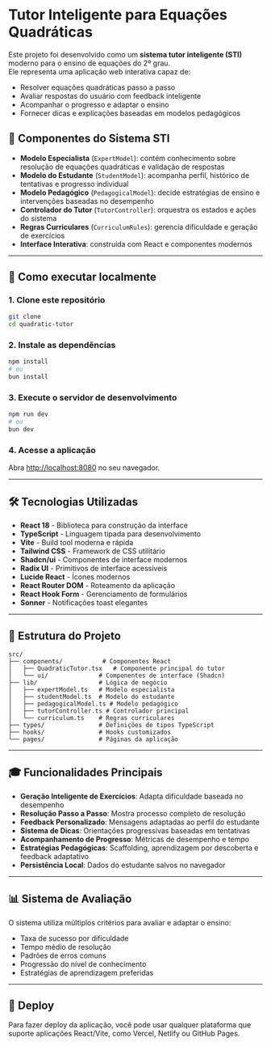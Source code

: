 # Tutor Inteligente para Equações Quadráticas

Este projeto foi desenvolvido como um **sistema tutor inteligente (STI)** moderno para o ensino de equações do 2º grau.  
Ele representa uma aplicação web interativa capaz de:
- Resolver equações quadráticas passo a passo
- Avaliar respostas do usuário com feedback inteligente
- Acompanhar o progresso e adaptar o ensino
- Fornecer dicas e explicações baseadas em modelos pedagógicos

## 🧠 Componentes do Sistema STI

- **Modelo Especialista** (`ExpertModel`): contém conhecimento sobre resolução de equações quadráticas e validação de respostas
- **Modelo do Estudante** (`StudentModel`): acompanha perfil, histórico de tentativas e progresso individual
- **Modelo Pedagógico** (`PedagogicalModel`): decide estratégias de ensino e intervenções baseadas no desempenho
- **Controlador do Tutor** (`TutorController`): orquestra os estados e ações do sistema
- **Regras Curriculares** (`CurriculumRules`): gerencia dificuldade e geração de exercícios
- **Interface Interativa**: construída com React e componentes modernos

---

## 🚀 Como executar localmente

### 1. Clone este repositório

```bash
git clone 
cd quadratic-tutor
```

### 2. Instale as dependências

```bash
npm install
# ou
bun install
```

### 3. Execute o servidor de desenvolvimento

```bash
npm run dev
# ou
bun dev
```

### 4. Acesse a aplicação

Abra [http://localhost:8080](http://localhost:8080) no seu navegador.

---

## 🛠️ Tecnologias Utilizadas

- **React 18** - Biblioteca para construção da interface
- **TypeScript** - Linguagem tipada para desenvolvimento
- **Vite** - Build tool moderna e rápida
- **Tailwind CSS** - Framework de CSS utilitário
- **Shadcn/ui** - Componentes de interface modernos
- **Radix UI** - Primitivos de interface acessíveis
- **Lucide React** - Ícones modernos
- **React Router DOM** - Roteamento da aplicação
- **React Hook Form** - Gerenciamento de formulários
- **Sonner** - Notificações toast elegantes

---

## 📂 Estrutura do Projeto

```
src/
├── components/           # Componentes React
│   ├── QuadraticTutor.tsx   # Componente principal do tutor
│   └── ui/              # Componentes de interface (Shadcn)
├── lib/                 # Lógica de negócio
│   ├── expertModel.ts   # Modelo especialista
│   ├── studentModel.ts  # Modelo do estudante
│   ├── pedagogicalModel.ts # Modelo pedagógico
│   ├── tutorController.ts # Controlador principal
│   └── curriculum.ts    # Regras curriculares
├── types/               # Definições de tipos TypeScript
├── hooks/               # Hooks customizados
└── pages/               # Páginas da aplicação
```

---

## 🎓 Funcionalidades Principais

- **Geração Inteligente de Exercícios**: Adapta dificuldade baseada no desempenho
- **Resolução Passo a Passo**: Mostra processo completo de resolução
- **Feedback Personalizado**: Mensagens adaptadas ao perfil do estudante
- **Sistema de Dicas**: Orientações progressivas baseadas em tentativas
- **Acompanhamento de Progresso**: Métricas de desempenho e tempo
- **Estratégias Pedagógicas**: Scaffolding, aprendizagem por descoberta e feedback adaptativo
- **Persistência Local**: Dados do estudante salvos no navegador

---

## 📊 Sistema de Avaliação

O sistema utiliza múltiplos critérios para avaliar e adaptar o ensino:
- Taxa de sucesso por dificuldade
- Tempo médio de resolução
- Padrões de erros comuns
- Progressão do nível de conhecimento
- Estratégias de aprendizagem preferidas

---

## 🚀 Deploy

Para fazer deploy da aplicação, você pode usar qualquer plataforma que suporte aplicações React/Vite, como Vercel, Netlify ou GitHub Pages.
